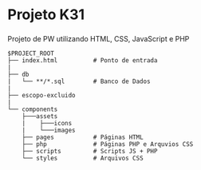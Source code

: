 # Projeto K31

###

Projeto de PW utilizando HTML, CSS, JavaScript e PHP

```
$PROJECT_ROOT
├── index.html          # Ponto de entrada
|
├── db
|   └── **/*.sql        # Banco de Dados
|
├── escopo-excluido
|
└── components
    ├───assets
    |    ├───icons
    |    └───images
    ├── pages           # Páginas HTML
    ├── php             # Páginas PHP e Arquvios CSS
    ├── scripts         # Scripts JS + PHP
    └── styles          # Arquivos CSS
```
